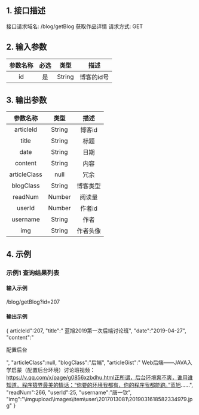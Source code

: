 ## 1. 接口描述
接口请求域名: /blog/getBlog
获取作品详情
请求方式: GET

## 2. 输入参数
| 参数名称  | 必选  |  类型  |         描述         |
| :-------: | :---: | :----: | :------------------: |
| id | 是 | String | 博客的id号 |
## 3. 输出参数
| 参数名称 |  类型  |        描述        |
| :------: | :----: | :----------------: |
| articleId | String | 博客id |
| title | String | 标题 |
|  date   | String  |   日期   |
| content | String | 内容 |
| articleClass | null | 冗余 |
| blogClass | String | 博客类型 | 
| readNum | Number| 阅读量 |
| userId | Number | 作者id |  
| username  | String | 作者 |
| img | String | 作者头像 |


## 4. 示例

### 示例1 查询结果列表

#### 输入示例

/blog/getBlog?id=207

#### 输出示例

{
    articleId":207,
    "title":" 蓝旭2019第一次后端讨论班",
    "date":"2019-04-27",
    "content":"<p>配置后台</p>",
    "articleClass":null,
    "blogClass":"后端",
    "articleGist":" Web后端——JAVA入学启蒙（配置后台环境）讨论班视频：https://v.qq.com/x/page/g0856xzbdhu.html正所谓，后台环境爽不爽，谁用谁知道。程序猿界最美的情话：“你要的环境我都有，你的程序我都能跑。”蓝旭......",
    "readNum":266,
    "userId":25,
    "username":"唐一钦",
    "img":"\\imgupload\\images\\item\\user\\2017013081\\2019031618582334979.jpg"
}